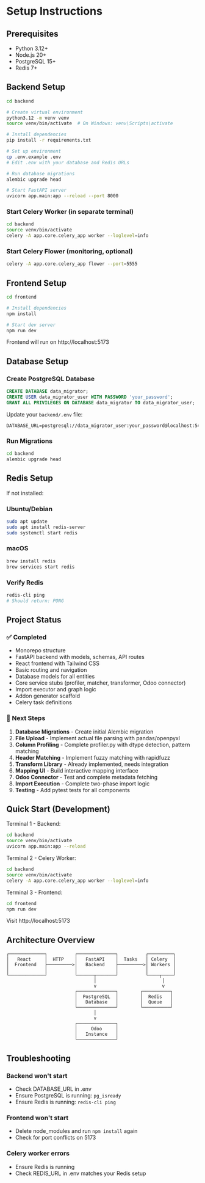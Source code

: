 # Setup Instructions

## Prerequisites

- Python 3.12+
- Node.js 20+
- PostgreSQL 15+
- Redis 7+

## Backend Setup

```bash
cd backend

# Create virtual environment
python3.12 -m venv venv
source venv/bin/activate  # On Windows: venv\Scripts\activate

# Install dependencies
pip install -r requirements.txt

# Set up environment
cp .env.example .env
# Edit .env with your database and Redis URLs

# Run database migrations
alembic upgrade head

# Start FastAPI server
uvicorn app.main:app --reload --port 8000
```

### Start Celery Worker (in separate terminal)

```bash
cd backend
source venv/bin/activate
celery -A app.core.celery_app worker --loglevel=info
```

### Start Celery Flower (monitoring, optional)

```bash
celery -A app.core.celery_app flower --port=5555
```

## Frontend Setup

```bash
cd frontend

# Install dependencies
npm install

# Start dev server
npm run dev
```

Frontend will run on http://localhost:5173

## Database Setup

### Create PostgreSQL Database

```sql
CREATE DATABASE data_migrator;
CREATE USER data_migrator_user WITH PASSWORD 'your_password';
GRANT ALL PRIVILEGES ON DATABASE data_migrator TO data_migrator_user;
```

Update your `backend/.env` file:
```
DATABASE_URL=postgresql://data_migrator_user:your_password@localhost:5432/data_migrator
```

### Run Migrations

```bash
cd backend
alembic upgrade head
```

## Redis Setup

If not installed:

### Ubuntu/Debian
```bash
sudo apt update
sudo apt install redis-server
sudo systemctl start redis
```

### macOS
```bash
brew install redis
brew services start redis
```

### Verify Redis
```bash
redis-cli ping
# Should return: PONG
```

## Project Status

### ✅ Completed

- Monorepo structure
- FastAPI backend with models, schemas, API routes
- React frontend with Tailwind CSS
- Basic routing and navigation
- Database models for all entities
- Core service stubs (profiler, matcher, transformer, Odoo connector)
- Import executor and graph logic
- Addon generator scaffold
- Celery task definitions

### 🚧 Next Steps

1. **Database Migrations** - Create initial Alembic migration
2. **File Upload** - Implement actual file parsing with pandas/openpyxl
3. **Column Profiling** - Complete profiler.py with dtype detection, pattern matching
4. **Header Matching** - Implement fuzzy matching with rapidfuzz
5. **Transform Library** - Already implemented, needs integration
6. **Mapping UI** - Build interactive mapping interface
7. **Odoo Connector** - Test and complete metadata fetching
8. **Import Execution** - Complete two-phase import logic
9. **Testing** - Add pytest tests for all components

## Quick Start (Development)

Terminal 1 - Backend:
```bash
cd backend
source venv/bin/activate
uvicorn app.main:app --reload
```

Terminal 2 - Celery Worker:
```bash
cd backend
source venv/bin/activate
celery -A app.core.celery_app worker --loglevel=info
```

Terminal 3 - Frontend:
```bash
cd frontend
npm run dev
```

Visit http://localhost:5173

## Architecture Overview

```
┌─────────────┐          ┌──────────────┐          ┌─────────┐
│   React     │  HTTP    │   FastAPI    │  Tasks   │ Celery  │
│  Frontend   ├─────────>│   Backend    ├─────────>│ Workers │
│             │          │              │          │         │
└─────────────┘          └──────┬───────┘          └────┬────┘
                                │                        │
                                v                        v
                         ┌──────────────┐        ┌──────────┐
                         │  PostgreSQL  │        │  Redis   │
                         │   Database   │        │  Queue   │
                         └──────────────┘        └──────────┘
                                │
                                v
                         ┌──────────────┐
                         │     Odoo     │
                         │   Instance   │
                         └──────────────┘
```

## Troubleshooting

### Backend won't start
- Check DATABASE_URL in .env
- Ensure PostgreSQL is running: `pg_isready`
- Ensure Redis is running: `redis-cli ping`

### Frontend won't start
- Delete node_modules and run `npm install` again
- Check for port conflicts on 5173

### Celery worker errors
- Ensure Redis is running
- Check REDIS_URL in .env matches your Redis setup
